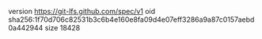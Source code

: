 version https://git-lfs.github.com/spec/v1
oid sha256:1f70d706c82531b3c6b4e160e8fa09d4e07eff3286a9a87c0157aebd0a442944
size 18428
